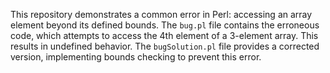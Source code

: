 This repository demonstrates a common error in Perl: accessing an array element beyond its defined bounds. The `bug.pl` file contains the erroneous code, which attempts to access the 4th element of a 3-element array. This results in undefined behavior. The `bugSolution.pl` file provides a corrected version, implementing bounds checking to prevent this error.
